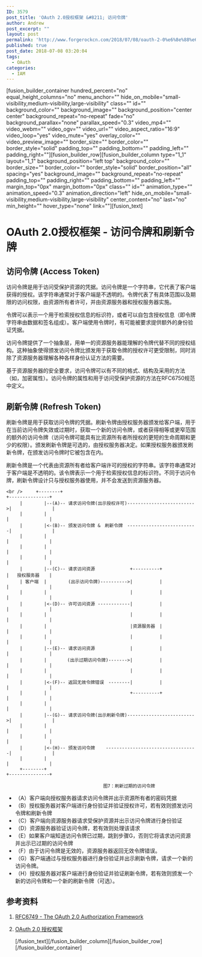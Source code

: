 ```yaml
---
ID: 3579
post_title: 'OAuth 2.0授权框架 &#8211; 访问令牌'
author: Andrew
post_excerpt: ""
layout: post
permalink: 'http://www.forgerockcn.com/2018/07/08/oauth-2-0%e6%8e%88%e6%9d%83%e6%a1%86%e6%9e%b6-%e8%ae%bf%e9%97%ae%e4%bb%a4%e7%89%8c/'
published: true
post_date: 2018-07-08 03:20:04
tags:
  - OAuth
categories:
  - IAM
---
```

[fusion_builder_container hundred_percent="no" equal_height_columns="no" menu_anchor="" hide_on_mobile="small-visibility,medium-visibility,large-visibility" class="" id="" background_color="" background_image="" background_position="center center" background_repeat="no-repeat" fade="no" background_parallax="none" parallax_speed="0.3" video_mp4="" video_webm="" video_ogv="" video_url="" video_aspect_ratio="16:9" video_loop="yes" video_mute="yes" overlay_color="" video_preview_image="" border_size="" border_color="" border_style="solid" padding_top="" padding_bottom="" padding_left="" padding_right=""][fusion_builder_row][fusion_builder_column type="1_1" layout="1_1" background_position="left top" background_color="" border_size="" border_color="" border_style="solid" border_position="all" spacing="yes" background_image="" background_repeat="no-repeat" padding_top="" padding_right="" padding_bottom="" padding_left="" margin_top="0px" margin_bottom="0px" class="" id="" animation_type="" animation_speed="0.3" animation_direction="left" hide_on_mobile="small-visibility,medium-visibility,large-visibility" center_content="no" last="no" min_height="" hover_type="none" link=""][fusion_text]

# OAuth 2.0授权框架 - 访问令牌和刷新令牌

## 访问令牌 (Access Token)

访问令牌是用于访问受保护资源的凭据。访问令牌是一个字符串，它代表了客户端获得的授权。该字符串通常对于客户端是不透明的。令牌代表了有具体范围以及期限的访问权限，由资源所有者许可，并由资源服务器和授权服务器实施。

令牌可以表示一个用于检索授权信息的标识符，或者可以自包含授权信息（即令牌字符串由数据和签名组成）。客户端使用令牌时，有可能被要求提供额外的身份验证凭据。

访问令牌提供了一个抽象层，用单一的资源服务器能理解的令牌代替不同的授权结构。这种抽象使得颁发访问令牌比颁发用于获取令牌的授权许可更受限制，同时消除了资源服务器理解各种各样身份认证方法的需要。

基于资源服务器的安全要求，访问令牌可以有不同的格式、结构及采用的方法（如，加密属性）。访问令牌的属性和用于访问受保护资源的方法在RFC6750规范中定义。

## 刷新令牌 (Refresh Token)

刷新令牌是用于获取访问令牌的凭据。刷新令牌由授权服务器颁发给客户端，用于在当前访问令牌失效或过期时，获取一个新的访问令牌，或者获得相等或更窄范围的额外的访问令牌（访问令牌可能具有比资源所有者所授权的更短的生命周期和更少的权限）。颁发刷新令牌是可选的，由授权服务器决定。如果授权服务器颁发刷新令牌，在颁发访问令牌时它被包含在内。

刷新令牌是一个代表由资源所有者给客户端许可的授权的字符串。该字符串通常对于客户端是不透明的。该令牌表示一个用于检索授权信息的标识符。不同于访问令牌，刷新令牌设计只与授权服务器使用，并不会发送到资源服务器。

    <br />     +--------+                                                        +---------------+
         |        |--(A)-- 请求访问令牌(出示授权许可)------------------------->|               |
         |        |                                                        |               |
         |        |<-(B)-- 颁发访问令牌 &　刷新令牌　--------------------------|               |
         |        |                                                        |               |
         |        |                                                        |               |
         |        |                                                        |               |
         |        |--(C)-- 请求访问资源             +----------+             |   授权服务器　  |
         | 客户端  |        (出示访问令牌)---------->|          |             |               |
         |        |                               |          |             |               |
         |        |<-(D)-- 许可访问资源 ------------|          |             |               |
         |        |                               |          |             |               |
         |        |                               |资源服务器　|             |               |
         |        |                               |          |             |               |
         |        |--(E)-- 请求访问资源             |          |             |               |
         |        |      　(出示过期访问令牌)------->|          |             |               |
         |        |                               |          |             |               |
         |        |<-(F)-- 返回无效令牌错误　--------|          |             |               |
         |        |                               +----------+             |               |
         |        |                                                        |               |
         |        |--(G)-- 请求访问令牌(出示刷新令牌)------------------------->|               |
         |        |                                                        |               |
         |        |                                                        |               |
         |        |<-(H)-- 颁发访问令牌    ----------------------------------|               |
         |        |                                                        |               |
         +--------+                                                        +---------------+
    
                                        图7：刷新过期的访问令牌
    

*   （A）客户端向授权服务器请求访问令牌并出示资源所有者的密码凭据
*   （B）授权服务器对客户端进行身份验证并验证授权许可，若有效则颁发访问令牌和刷新令牌
*   （C）客户端向资源服务器请求受保护资源并出示访问令牌进行身份验证
*   （D）资源服务器验证访问令牌，若有效则处理该请求
*   （E）如果客户端知道访问令牌已过期，跳到步骤G，否则它将请求访问资源并出示已过期的访问令牌
*   （F）由于访问令牌是无效的，资源服务器返回无效令牌错误。
*   （G）客户端通过与授权服务器进行身份验证并出示刷新令牌，请求一个新的访问令牌。
*   （H）授权服务器对客户端进行身份验证并验证刷新令牌，若有效则颁发一个新的访问令牌和一个新的刷新令牌（可选）。

## 参考资料

1.  [RFC6749 - The OAuth 2.0 Authorization Framework][1] 
2.  [OAuth 2.0 授权框架][2]
    
    [/fusion_text][/fusion_builder_column][/fusion_builder_row][/fusion_builder_container]

 [1]: https://tools.ietf.org/html/rfc6749
 [2]: https://legacy.gitbook.com/book/yisiqi/the-oauth-2-0-authorization-framework/details